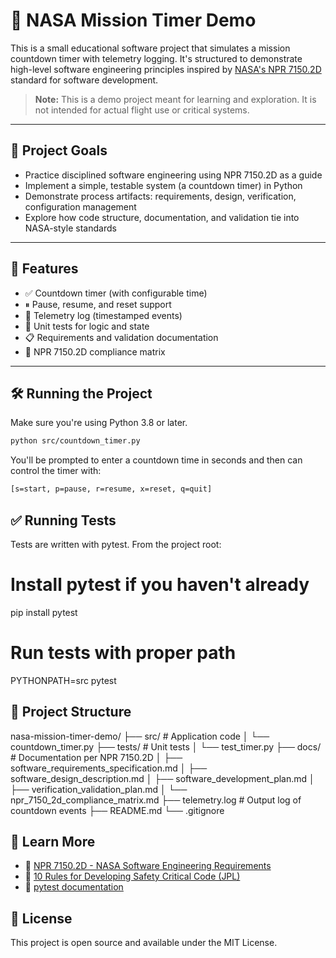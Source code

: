 # 🚀 NASA Mission Timer Demo

This is a small educational software project that simulates a mission countdown timer with telemetry logging. It's structured to demonstrate high-level software engineering principles inspired by [NASA's NPR 7150.2D](https://nodis3.gsfc.nasa.gov/displayDir.cfm?Internal_ID=N_PR_7150_002D_&page_name=main) standard for software development.

> **Note:** This is a demo project meant for learning and exploration. It is not intended for actual flight use or critical systems.

---

## 🎯 Project Goals

- Practice disciplined software engineering using NPR 7150.2D as a guide
- Implement a simple, testable system (a countdown timer) in Python
- Demonstrate process artifacts: requirements, design, verification, configuration management
- Explore how code structure, documentation, and validation tie into NASA-style standards

---

## 🧩 Features

- ✅ Countdown timer (with configurable time)
- ⏸ Pause, resume, and reset support
- 🧾 Telemetry log (timestamped events)
- 🧪 Unit tests for logic and state
- 📋 Requirements and validation documentation
- 📘 NPR 7150.2D compliance matrix

---

## 🛠️ Running the Project

Make sure you're using Python 3.8 or later.

```bash
python src/countdown_timer.py
```
You'll be prompted to enter a countdown time in seconds and then can control the timer with:

```bash
[s=start, p=pause, r=resume, x=reset, q=quit]
```

## ✅ Running Tests

Tests are written with pytest. From the project root:

# Install pytest if you haven't already
pip install pytest

# Run tests with proper path
PYTHONPATH=src pytest

## 📂 Project Structure

nasa-mission-timer-demo/
├── src/                         # Application code
│   └── countdown_timer.py
├── tests/                       # Unit tests
│   └── test_timer.py
├── docs/                        # Documentation per NPR 7150.2D
│   ├── software_requirements_specification.md
│   ├── software_design_description.md
│   ├── software_development_plan.md
│   ├── verification_validation_plan.md
│   └── npr_7150_2d_compliance_matrix.md
├── telemetry.log                # Output log of countdown events
├── README.md
└── .gitignore

## 🧠 Learn More

- 📄 [NPR 7150.2D - NASA Software Engineering Requirements](https://nodis3.gsfc.nasa.gov/displayDir.cfm?Internal_ID=N_PR_7150_002D_)
- 📝 [10 Rules for Developing Safety Critical Code (JPL)](https://plavos.com/blog/nasas-10-rules-for-space-proof-code/)
- 🧪 [pytest documentation](https://docs.pytest.org/en/stable/)

## 📜 License

This project is open source and available under the MIT License.
